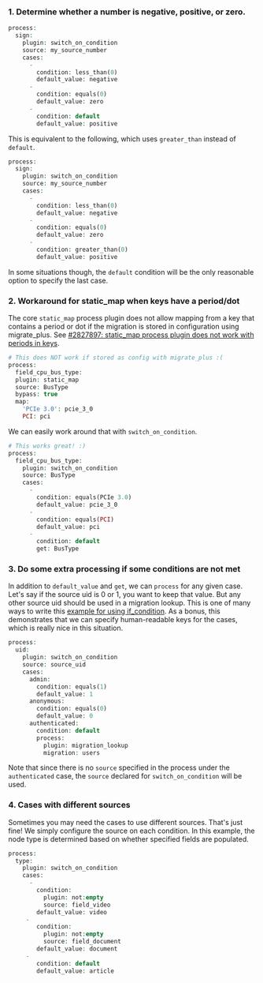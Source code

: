 ### 1\. Determine whether a number is negative, positive, or zero.

```php
process:
  sign:
    plugin: switch_on_condition
    source: my_source_number
    cases:
      -
        condition: less_than(0)
        default_value: negative
      -
        condition: equals(0)
        default_value: zero
      -
        condition: default
        default_value: positive
```

This is equivalent to the following, which uses `greater_than` instead of `default`.

```php
process:
  sign:
    plugin: switch_on_condition
    source: my_source_number
    cases:
      -
        condition: less_than(0)
        default_value: negative
      -
        condition: equals(0)
        default_value: zero
      -
        condition: greater_than(0)
        default_value: positive
```

In some situations though, the `default` condition will be the only reasonable option to specify the last case.

### 2\. Workaround for static\_map when keys have a period/dot

 The core `static_map` process plugin does not allow mapping from a key that contains a period or dot if the migration is stored in configuration using migrate\_plus. See [#2827897: static\_map process plugin does not work with periods in keys](https://www.drupal.org/project/drupal/issues/2827897 "Status: Needs work").

```php
# This does NOT work if stored as config with migrate_plus :(
process:
  field_cpu_bus_type:
  plugin: static_map
  source: BusType
  bypass: true
  map:
    'PCIe 3.0': pcie_3_0
    PCI: pci
```

We can easily work around that with `switch_on_condition`. 

```php
# This works great! :)
process:
  field_cpu_bus_type:
    plugin: switch_on_condition
    source: BusType
    cases:
      -
        condition: equals(PCIe 3.0)
        default_value: pcie_3_0
      -
        condition: equals(PCI)
        default_value: pci
      -
        condition: default
        get: BusType
```

### 3\. Do some extra processing if some conditions are not met

In addition to `default_value` and `get`, we can `process` for any given case. Let's say if the source uid is 0 or 1, you want to keep that value. But any other source uid should be used in a migration lookup. This is one of many ways to write this [example for using if\_condition](https://www.drupal.org/docs/8/api/migrate-api/migrate-process-plugins/migrate-conditions/migrate-conditions-process-plugins/if-condition#s-4-do-some-extra-processing-if-a-condition-is-not-met). As a bonus, this demonstrates that we can specify human-readable keys for the cases, which is really nice in this situation.

```php
process:
  uid:
    plugin: switch_on_condition
    source: source_uid
    cases:
      admin:
        condition: equals(1)
        default_value: 1
      anonymous:
        condition: equals(0)
        default_value: 0
      authenticated:
        condition: default
        process:
          plugin: migration_lookup
          migration: users
```

Note that since there is no `source` specified in the process under the `authenticated` case, the `source` declared for `switch_on_condition` will be used.

### 4\. Cases with different sources

Sometimes you may need the cases to use different sources. That's just fine! We simply configure the source on each condition. In this example, the node type is determined based on whether specified fields are populated.

```php
process:
  type:
    plugin: switch_on_condition
    cases:
      -
        condition:
          plugin: not:empty
          source: field_video
        default_value: video
     -
        condition:
          plugin: not:empty
          source: field_document
        default_value: document
     -
        condition: default
        default_value: article

```